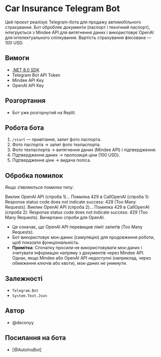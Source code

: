 # Car Insurance Telegram Bot 

Цей проєкт реалізує Telegram-бота для продажу автомобільного страхування. Бот обробляє документи (паспорт і технічний паспорт), інтегрується з Mindee API для витягнення даних і використовує OpenAI для інтелектуального спілкування. Вартість страхування фіксована — 100 USD.

## Вимоги
- [.NET 8.0 SDK](https://dotnet.microsoft.com/download/dotnet/8.0)
- Telegram Bot API Token
- Mindee API Key
- OpenAI API Key


## Розгортання
- Бот уже розгорнутий на Replit.

## Робота бота
1. `/start` — привітання, запит фото паспорта.
2. Фото паспорта → запит фото техпаспорта.
3. Фото техпаспорта → витягнення даних (Mindee API) і підтвердження.
4. Підтвердження даних → пропозиція ціни (100 USD).
5. Підтвердження ціни → видача поліса.

## Обробка помилок
Якщо з’являються помилки типу:

Виклик OpenAI API (спроба 1)...
Помилка 429 в CallOpenAI (спроба 1): Response status code does not indicate success: 429 (Too Many Requests).
Виклик OpenAI API (спроба 2)...
Помилка 429 в CallOpenAI (спроба 2): Response status code does not indicate success: 429 (Too Many Requests).
Вичерпано спроби для OpenAI.

- Це означає, що OpenAI API перевищив ліміт запитів (Too Many Requests).
- Бот використовує мок-даних (симуляцію) для продовження роботи, щоб показати функціональність.
- **Примітка**: Спочатку просили не використовувати мок-даних і зчитувати інформацію напряму з документів через Mindee API. Однак, якщо Mindee або OpenAI API недоступні (наприклад, через обмеження ключів або квоти), мок-даних не уникнути. 

## Залежності
- `Telegram.Bot` 
- `System.Text.Json` 

## Автор
- @deconyy

## Посилання на бота
- [@AutoInsBot]
